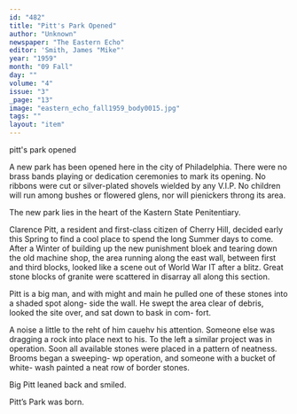 ```yaml
---
id: "482"
title: "Pitt's Park Opened"
author: "Unknown"
newspaper: "The Eastern Echo"
editor: 'Smith, James "Mike"'
year: "1959"
month: "09 Fall"
day: ""
volume: "4"
issue: "3"
_page: "13"
image: "eastern_echo_fall1959_body0015.jpg"
tags: ""
layout: "item"
---
```

pitt's park opened

A new park has been opened here in the city
of Philadelphia. There were no brass bands playing
or dedication ceremonies to mark its opening. No
ribbons were cut or silver-plated shovels wielded
by any V.I.P. No children will run among bushes
or flowered glens, nor will pienickers throng its area.

The new park lies in the heart of the Kastern
State Penitentiary.

Clarence Pitt, a resident and first-class citizen
of Cherry Hill, decided early this Spring to find a
cool place to spend the long Summer days to come.
After a Winter of building up the new punishment
bloek and tearing down the old machine shop, the
area running along the east wall, between first and
third blocks, looked like a scene out of World War IT
after a blitz. Great stone blocks of granite were
scattered in disarray all along this section.

Pitt is a big man, and with might and main he
pulled one of these stones into a shaded spot along-
side the wall. He swept the area clear of debris,
looked the site over, and sat down to bask in com-
fort.

A noise a little to the reht of him cauehv his
attention. Someone else was dragging a rock into
place next to his. To the left a similar project was
in operation. Soon all available stones were placed
in a pattern of neatness. Brooms began a sweeping-
wp operation, and someone with a bucket of white-
wash painted a neat row of border stones.

Big Pitt leaned back and smiled.

Pitt’s Park was born.
